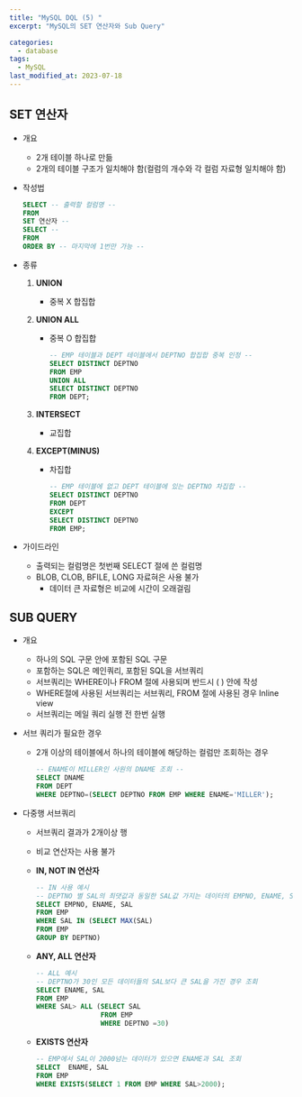 ```yaml
---
title: "MySQL DQL (5) "
excerpt: "MySQL의 SET 연산자와 Sub Query"

categories:
  - database
tags:
  - MySQL
last_modified_at: 2023-07-18
---
```

## SET 연산자

- 개요
    - 2개 테이블 하나로 만듦
    - 2개의 테이블 구조가 일치해야 함(컬럼의 개수와 각 컬럼 자료형 일치해야 함)
- 작성법
    
    ```sql
    SELECT -- 출력할 컬럼명 --
    FROM 
    SET 연산자 --
    SELECT --
    FROM
    ORDER BY -- 마지막에 1번만 가능 --
    ```
    
- 종류
    1. **UNION**
        - 중복 X 합집합
    2. **UNION ALL**
        - 중복 O 합집합
            
            ```sql
            -- EMP 테이블과 DEPT 테이블에서 DEPTNO 합집합 중복 인정 --
            SELECT DISTINCT DEPTNO
            FROM EMP
            UNION ALL
            SELECT DISTINCT DEPTNO
            FROM DEPT;
            ```
            
    3. **INTERSECT**
        - 교집합
    4. **EXCEPT(MINUS)**
        - 차집합
            
            ```sql
            -- EMP 테이블에 없고 DEPT 테이블에 있는 DEPTNO 차집합 --
            SELECT DISTINCT DEPTNO
            FROM DEPT
            EXCEPT
            SELECT DISTINCT DEPTNO
            FROM EMP;
            ```
            
- 가이드라인
    - 출력되는 컬럼명은 첫번째 SELECT 절에 쓴 컬럼명
    - BLOB, CLOB, BFILE, LONG 자료혀은 사용 불가
        - 데이터 큰 자료형은 비교에 시간이 오래걸림

## SUB QUERY

- 개요
    - 하나의 SQL 구문 안에 포함된 SQL 구문
    - 포함하는 SQL은 메인쿼리, 포함된 SQL을 서브쿼리
    - 서브쿼리는 WHERE이나 FROM 절에 사용되며 반드시 ( ) 안에 작성
    - WHERE절에 사용된 서브쿼리는 서브쿼리, FROM 절에 사용된 경우 Inline view
    - 서브쿼리는 메일 쿼리 실행 전 한번 실행
- 서브 쿼리가 필요한 경우
    - 2개 이상의 테이블에서 하나의 테이블에 해당하는 컬럼만 조회하는 경우
        
        ```sql
        -- ENAME이 MILLER인 사원의 DNAME 조회 --
        SELECT DNAME
        FROM DEPT
        WHERE DEPTNO=(SELECT DEPTNO FROM EMP WHERE ENAME='MILLER');
        ```
        
- 다중행 서브쿼리
    - 서브쿼리 결과가 2개이상 행
    - 비교 연산자는 사용 불가
    - **IN, NOT IN 연산자** 
        
        ```sql
        -- IN 사용 예시
        -- DEPTNO 별 SAL의 최댓값과 동일한 SAL값 가지는 데이터의 EMPNO, ENAME, SAL 조회
        SELECT EMPNO, ENAME, SAL
        FROM EMP
        WHERE SAL IN (SELECT MAX(SAL)
        FROM EMP
        GROUP BY DEPTNO)
        ```
        
    - **ANY, ALL 연산자**
        
        ```sql
        -- ALL 예시
        -- DEPTNO가 30인 모든 데이터들의 SAL보다 큰 SAL을 가진 경우 조회 
        SELECT ENAME, SAL
        FROM EMP
        WHERE SAL> ALL (SELECT SAL
        				FROM EMP
        				WHERE DEPTNO =30)
        ```
        
    - **EXISTS 연산자**
        
        ```sql
        -- EMP에서 SAL이 2000넘는 데이터가 있으면 ENAME과 SAL 조회
        SELECT  ENAME, SAL
        FROM EMP
        WHERE EXISTS(SELECT 1 FROM EMP WHERE SAL>2000);
        ```